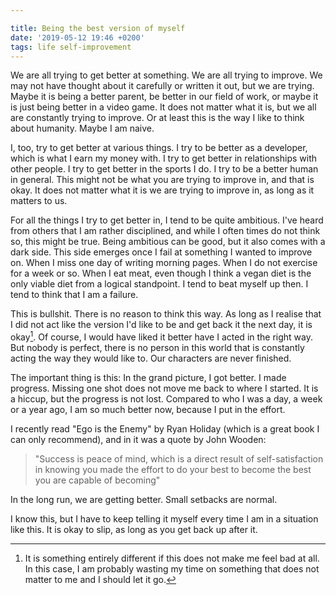 ```yaml
---

title: Being the best version of myself
date: '2019-05-12 19:46 +0200'
tags: life self-improvement
---
```


We are all trying to get better at something. We are all trying to improve. We may not have thought about it carefully or written it out, but we are trying. Maybe it is being a better parent, be better in our field of work, or maybe it is just being better in a video game. It does not matter what it is, but we all are constantly trying to improve. Or at least this is the way I like to think about humanity. Maybe I am naive.

I, too, try to get better at various things. I try to be better as a developer, which is what I earn my money with. I try to get better in relationships with other people. I try to get better in the sports I do. I try to be a better human in general. This might not be what you are trying to improve in, and that is okay. It does not matter what it is we are trying to improve in, as long as it matters to us.

For all the things I try to get better in, I tend to be quite ambitious. I've heard from others that I am rather disciplined, and while I often times do not think so, this might be true. Being ambitious can be good, but it also comes with a dark side. This side emerges once I fail at something I wanted to improve on. When I miss one day of writing morning pages. When I do not exercise for a week or so. When I eat meat, even though I think a vegan diet is the only viable diet from a logical standpoint. I tend to beat myself up then. I tend to think that I am a failure.

This is bullshit. There is no reason to think this way. As long as I realise that I did not act like the version I'd like to be and get back it the next day, it is okay[^1]. Of course, I would have liked it better have I acted in the right way. But nobody is perfect, there is no person in this world that is constantly acting the way they would like to. Our characters are never finished.

The important thing is this: In the grand picture, I got better. I made progress. Missing one shot does not move me back to where I started. It is a hiccup, but the progress is not lost. Compared to who I was a day, a week or a year ago, I am so much better now, because I put in the effort.

I recently read "Ego is the Enemy" by Ryan Holiday (which is a great book I can only recommend), and in it was a quote by John Wooden:

> "Success is peace of mind, which is a direct result of self-satisfaction in knowing you made the effort to do your best to become the best you are capable of becoming"

In the long run, we are getting better. Small setbacks are normal.

I know this, but I have to keep telling it myself every time I am in a situation like this. It is okay to slip, as long as you get back up after it.

[^1]: It is something entirely different if this does not make me feel bad at all. In this case, I am probably wasting my time on something that does not matter to me and I should let it go.
